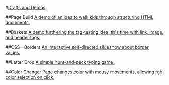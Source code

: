#[Drafts and Demos](http://elainearcher.com/cbk)

##Page Build
[A demo of an idea to walk kids through structuring HTML documents.](http://elainearcher.com/cbk/page-build.html)

##Baskets
[A demo furthering the tag-testing idea, this time with link, image, and header tags.](http://elainearcher.com/cbk/baskets.html)

##CSS&#8212;Borders
[An interactive self-directed slideshow about border values.](http://elainearcher.com/cbk/css-border.html)

##Letter Drop
[A simple hunt-and-peck typing game.](http://elainearcher.com/cbk/letter-drop.html)

##Color Changer
[Page changes color with mouse movements, allowing rgb color selection on click.](http://elainearcher.com/cbk/color-changer.html)